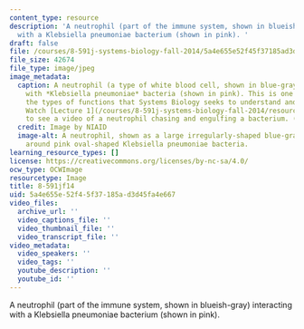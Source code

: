 ```yaml
---
content_type: resource
description: 'A neutrophil (part of the immune system, shown in blueish-gray) interacting
  with a Klebsiella pneumoniae bacterium (shown in pink). '
draft: false
file: /courses/8-591j-systems-biology-fall-2014/5a4e655e52f45f37185ad3d45fa4e667_8-591jf14.jpg
file_size: 42674
file_type: image/jpeg
image_metadata:
  caption: A neutrophil (a type of white blood cell, shown in blue-gray) interacting
    with *Klebsiella pneumoniae* bacteria (shown in pink). This is one example of
    the types of functions that Systems Biology seeks to understand and describe.
    Watch [Lecture 1](/courses/8-591j-systems-biology-fall-2014/resources/introduction-to-the-class-and-overview-of-topics)
    to see a video of a neutrophil chasing and engulfing a bacterium. (Image [CC-BY](https://creativecommons.org/licenses/by/2.0/).)
  credit: Image by NIAID
  image-alt: A neutrophil, shown as a large irregularly-shaped blue-gray cell, wrapping
    around pink oval-shaped Klebsiella pneumoniae bacteria.
learning_resource_types: []
license: https://creativecommons.org/licenses/by-nc-sa/4.0/
ocw_type: OCWImage
resourcetype: Image
title: 8-591jf14
uid: 5a4e655e-52f4-5f37-185a-d3d45fa4e667
video_files:
  archive_url: ''
  video_captions_file: ''
  video_thumbnail_file: ''
  video_transcript_file: ''
video_metadata:
  video_speakers: ''
  video_tags: ''
  youtube_description: ''
  youtube_id: ''
---
```

A neutrophil (part of the immune system, shown in blueish-gray) interacting with a Klebsiella pneumoniae bacterium (shown in pink).